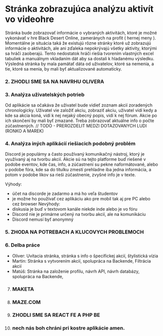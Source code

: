 # Stránka zobrazujúca analýzu aktivít vo videohre

Stránka bude zobrazovať informácie o vybraných aktivitách, ktoré je možné vykonávať v hre Black Desert Online, zameránych na profit ( hernej meny ). 
Momentálne je situácia taká že existujú rôzne stránky ktoré už zobrazujú informácie o aktivitách, ale ani zďaleka nepokrývajú všetky aktivity, ktorými sa hráči zaoberajú.
Tento nedostatok hráči riešia tvorením vlastných excel tabuliek a manuálnym vkladaním dát aby sa dostali k hladanému výsledku. Výsledná stránka by mala pamätať dáta od uživatelov,
ktoré sa nemenia, a tie, ktoré sa menia, by mali byť aktualizované automaticky.

### 2. ZHODLI SME SA NA NAVRHU OLIVERA

### 3. Analýza uživatelských potrieb
Od aplikácie sa očakáva že uživatel bude vidieť zoznam akcií zoradených chronologicky. Uživatel vie založiť akciu, zobraziť akciu, uživatel vidí kedy a kde sa akcia koná, vidí k nej nejaký obecný popis, vidí k nej fórum. 
Akcie po ich skončení by mali byť zmazané. Treba zobrazovať aktuálne info o počte zúčastnených. 
// TODO - PREROZDELIT MEDZI DOTAZOVANYCH LUDI (RONKO A MAREK)

### 4. Analýza iných aplikácií riešiacich podobný problém
Discord je populárny a často používaný komunikačný nástroj, ktorý je využívaný aj na tvorbu akcií. Akcie sú na tejto platforme buď riešené v podobe eventov, kde čas, info, a zúćastnení su pekne naformátované, alebo v podobe fóra, kde sa do titulku zmestí prehladne iba jedna informácia, a potom v podobe likov sa rieši zúčastnenie, zvyšné info je v texte. 

Výhody:
- účet na discorde je zadarmo a má ho veľa študentov
- je možne ho používať cez aplikáciu ako pre mobil tak aj pre PC alebo cez browser
Nevýhody: 
- diskusia je buď v textovom kanále niekde inde alebo je vo fóru
- Discord nie je primárne určený na tvorbu akcií, ale na komunikáciu
- Discord nemusí byť anonymný

### 5.  ZHODA NA POTREBACH A KLUCOVYCH PROBLEMOCH

### 6. Delba práce
- Oliver: Uvítacia stránka, stránka s info o špecifickej akcií, štylistická vízia
- Martin: Stránka s vytvorením akcií, spolupráca na Backende, Filtrácia akcií
- Matúš: Stránka na založenie profilu, návrh API, návrh databázy, spolupráca na Backende, 

7. ### MAKETA
8. ### MAZE.COM
9. ### ZHODLI SME SA REACT FE A PHP BE 

10. ### nech nás boh chráni pri kostre aplikácie amen.


